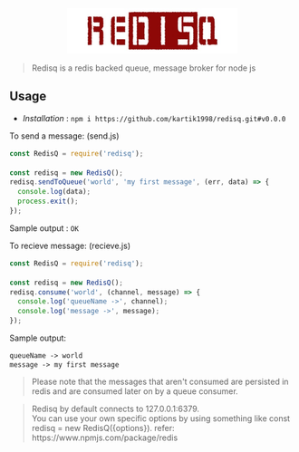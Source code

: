 <p align = "center"> <img src = "https://raw.githubusercontent.com/kartik1998/redisq/master/assets/logo.jpg" alt="REDISQ" width=300 height=80> </p>

<blockquote> Redisq is a redis backed queue, message broker for node js</blockquote>

## Usage

- <i>Installation</i> : `npm i https://github.com/kartik1998/redisq.git#v0.0.0`

To send a message: (send.js)

```javascript
const RedisQ = require('redisq');

const redisq = new RedisQ();
redisq.sendToQueue('world', 'my first message', (err, data) => {
  console.log(data);
  process.exit();
});

```
Sample output : `OK`

To recieve message: (recieve.js)

```javascript
const RedisQ = require('redisq');

const redisq = new RedisQ();
redisq.consume('world', (channel, message) => {
  console.log('queueName ->', channel);
  console.log('message ->', message);
});

```
Sample output:

```
queueName -> world
message -> my first message
```

<blockquote> Please note that the messages that aren't consumed are persisted in redis and are consumed later on by a queue consumer.</blockquote>

<blockquote> Redisq by default connects to 127.0.0.1:6379. <br> You can use your own specific options by using something like const redisq = new RedisQ({options}). refer: https://www.npmjs.com/package/redis </blockquote>

